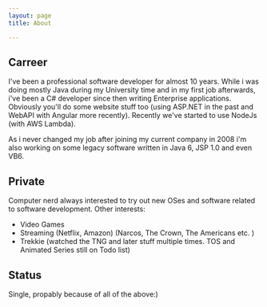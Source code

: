 ```yaml
---
layout: page 
title: About

---
```


## Carreer

I've been a professional software developer for almost 10 years. While i was doing mostly Java during my University time and in my first job afterwards, i've been a C# developer since then writing Enterprise applications. Obviously you'll do some website stuff too (using ASP.NET in the past and WebAPI with Angular more recently). Recently we've started to use NodeJs (with AWS Lambda).

As i never changed my job after joining my current company in 2008 i'm also working on some legacy software written in Java 6, JSP 1.0 and even VB6. 

## Private

Computer nerd always interested to try out new OSes and software related to software development.  Other interests:
* Video Games
* Streaming (Netflix, Amazon) (Narcos, The Crown, The Americans etc. )
* Trekkie (watched the TNG and later stuff multiple times. TOS and Animated Series still on Todo list)

## Status
Single, propably because of all of the above:)